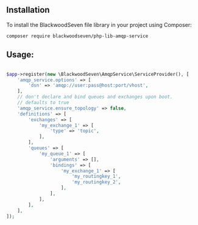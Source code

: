 ## Installation

To install the BlackwoodSeven file library in your project using Composer:

```composer require blackwoodseven/php-lib-amqp-service```

## Usage:

```php

$app->register(new \BlackwoodSeven\AmqpService\ServiceProvider(), [
    'amqp_service.options' => [
        'dsn' => 'amqp://user:pass@host:port/vhost',
    ],
    // don't declare and bind queues and exchanges upon boot.
    // defaults to true
    'amqp_service.ensure_topology' => false,
    'definitions' => [
        'exchanges' => [
            'my_exchange_1' => [
                'type' => 'topic',
            ],
        ],
        'queues' => [
            'my_queue_1' => [
                'arguments' => [],
                'bindings' => [
                    'my_exchange_1' => [
                        'my_routingkey_1',
                        'my_routingkey_2',
                    ],
                ],
            ],
        ],
    ],
]);

```
